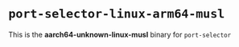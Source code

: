 # `port-selector-linux-arm64-musl`

This is the **aarch64-unknown-linux-musl** binary for `port-selector`
